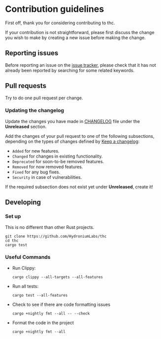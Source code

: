 # Contribution guidelines

First off, thank you for considering contributing to thc.

If your contribution is not straightforward, please first discuss the change you
wish to make by creating a new issue before making the change.

## Reporting issues

Before reporting an issue on the
[issue tracker](https://github.com/HydroniumLabs/thc/issues),
please check that it has not already been reported by searching for some related
keywords.

## Pull requests

Try to do one pull request per change.

### Updating the changelog

Update the changes you have made in
[CHANGELOG](https://github.com/HydroniumLabs/thc/blob/main/CHANGELOG.md)
file under the **Unreleased** section.

Add the changes of your pull request to one of the following subsections,
depending on the types of changes defined by
[Keep a changelog](https://keepachangelog.com/en/1.0.0/):

- `Added` for new features.
- `Changed` for changes in existing functionality.
- `Deprecated` for soon-to-be removed features.
- `Removed` for now removed features.
- `Fixed` for any bug fixes.
- `Security` in case of vulnerabilities.

If the required subsection does not exist yet under **Unreleased**, create it!

## Developing

### Set up

This is no different than other Rust projects.

```shell
git clone https://github.com/HydroniumLabs/thc
cd thc
cargo test
```

### Useful Commands

- Run Clippy:

  ```shell
  cargo clippy --all-targets --all-features
  ```

- Run all tests:

  ```shell
  cargo test --all-features
  ```

- Check to see if there are code formatting issues

  ```shell
  cargo +nightly fmt --all -- --check
  ```

- Format the code in the project

  ```shell
  cargo +nightly fmt --all
  ```
